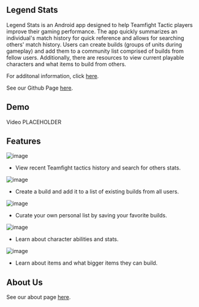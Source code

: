 ## Legend Stats
Legend Stats is an Android app designed to help Teamfight Tactic players improve their gaming performance. The app quickly summarizes an individual's match history for quick reference and allows for searching others' match history. Users can create builds (groups of units during gameplay) and add them to a community list comprised of builds from fellow users. Additionally, there are resources to view current playable characters and what items to build from others.

For additonal information, click [here](https://github.com/SCCapstone/Kanye-West-Fan-Club/wiki/Project-Description).

See our Github Page [here](https://github.com/SCCapstone/Kanye-West-Fan-Club).

## Demo
Video PLACEHOLDER

## Features
![image](https://user-images.githubusercontent.com/70166640/164564727-49c08f8c-13bb-404d-b20e-720e9d980279.png)
- View recent Teamfight tactics history and search for others stats.
 
![image](https://user-images.githubusercontent.com/70166640/164566962-d1337fa7-1ebc-420d-b305-4c2fa6d0c84d.png)
- Create a build and add it to a list of existing builds from all users.

![image](https://user-images.githubusercontent.com/70166640/164567067-260c0e3e-de19-498b-a842-c7d19b8eafc8.png) 
- Curate your own personal list by saving your favorite builds.

![image](https://user-images.githubusercontent.com/70166640/164567045-2b38b03c-3027-4960-963f-58a66e202eb4.png)
- Learn about character abilities and stats.

![image](https://user-images.githubusercontent.com/70166640/164567058-66eca9fe-94b7-431d-9163-b0e39bbadd2d.png)
- Learn about items and what bigger items they can build.

## About Us
See our about page [here](https://sccapstone.github.io/Kanye-West-Fan-Club/about.html).
